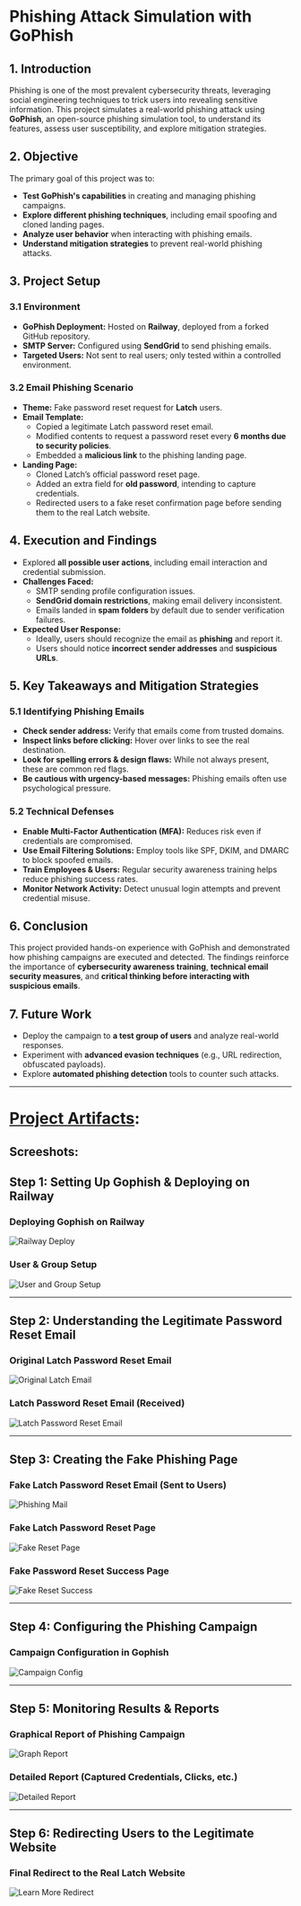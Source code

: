 # **Phishing Attack Simulation with GoPhish**

## **1. Introduction**
Phishing is one of the most prevalent cybersecurity threats, leveraging social engineering techniques to trick users into revealing sensitive information. This project simulates a real-world phishing attack using **GoPhish**, an open-source phishing simulation tool, to understand its features, assess user susceptibility, and explore mitigation strategies.

## **2. Objective**
The primary goal of this project was to:
- **Test GoPhish's capabilities** in creating and managing phishing campaigns.
- **Explore different phishing techniques**, including email spoofing and cloned landing pages.
- **Analyze user behavior** when interacting with phishing emails.
- **Understand mitigation strategies** to prevent real-world phishing attacks.

## **3. Project Setup**

### **3.1 Environment**
- **GoPhish Deployment:** Hosted on **Railway**, deployed from a forked GitHub repository.
- **SMTP Server:** Configured using **SendGrid** to send phishing emails.
- **Targeted Users:** Not sent to real users; only tested within a controlled environment.

### **3.2 Email Phishing Scenario**
- **Theme:** Fake password reset request for **Latch** users.
- **Email Template:**
  - Copied a legitimate Latch password reset email.
  - Modified contents to request a password reset every **6 months due to security policies**.
  - Embedded a **malicious link** to the phishing landing page.
- **Landing Page:**
  - Cloned Latch’s official password reset page.
  - Added an extra field for **old password**, intending to capture credentials.
  - Redirected users to a fake reset confirmation page before sending them to the real Latch website.

## **4. Execution and Findings**
- Explored **all possible user actions**, including email interaction and credential submission.
- **Challenges Faced:**
  - SMTP sending profile configuration issues.
  - **SendGrid domain restrictions**, making email delivery inconsistent.
  - Emails landed in **spam folders** by default due to sender verification failures.
- **Expected User Response:**
  - Ideally, users should recognize the email as **phishing** and report it.
  - Users should notice **incorrect sender addresses** and **suspicious URLs**.

## **5. Key Takeaways and Mitigation Strategies**
### **5.1 Identifying Phishing Emails**
- **Check sender address:** Verify that emails come from trusted domains.
- **Inspect links before clicking:** Hover over links to see the real destination.
- **Look for spelling errors & design flaws:** While not always present, these are common red flags.
- **Be cautious with urgency-based messages:** Phishing emails often use psychological pressure.

### **5.2 Technical Defenses**
- **Enable Multi-Factor Authentication (MFA):** Reduces risk even if credentials are compromised.
- **Use Email Filtering Solutions:** Employ tools like SPF, DKIM, and DMARC to block spoofed emails.
- **Train Employees & Users:** Regular security awareness training helps reduce phishing success rates.
- **Monitor Network Activity:** Detect unusual login attempts and prevent credential misuse.

## **6. Conclusion**
This project provided hands-on experience with GoPhish and demonstrated how phishing campaigns are executed and detected. The findings reinforce the importance of **cybersecurity awareness training**, **technical email security measures**, and **critical thinking before interacting with suspicious emails**.

## **7. Future Work**
- Deploy the campaign to **a test group of users** and analyze real-world responses.
- Experiment with **advanced evasion techniques** (e.g., URL redirection, obfuscated payloads).
- Explore **automated phishing detection** tools to counter such attacks.

---
# **[Project Artifacts](project%20artifacts):**

## Screeshots:

## Step 1: Setting Up Gophish & Deploying on Railway  
### Deploying Gophish on Railway  
![Railway Deploy](project%20artifacts/screenshots/railway%20deploy.png)  

### User & Group Setup  
![User and Group Setup](project%20artifacts/screenshots/user%20and%20group%20setup.png) 


---

## Step 2: Understanding the Legitimate Password Reset Email  
### Original Latch Password Reset Email  
![Original Latch Email](project%20artifacts/screenshots/original%20latch%20password%20reset%20email.png)  

### Latch Password Reset Email (Received)  
![Latch Password Reset Email](project%20artifacts/screenshots/latch%20password%20reset%20email.png)  

---

## Step 3: Creating the Fake Phishing Page  
### Fake Latch Password Reset Email (Sent to Users)  
![Phishing Mail](project%20artifacts/screenshots/phishing%20mail.png)  

### Fake Latch Password Reset Page  
![Fake Reset Page](project%20artifacts/screenshots/fake%20latch%20password%20reset.png)  

### Fake Password Reset Success Page  
![Fake Reset Success](project%20artifacts/screenshots/fake%20password%20reset%20success.png)  

---

##  Step 4: Configuring the Phishing Campaign  
### Campaign Configuration in Gophish  
![Campaign Config](project%20artifacts/screenshots/campaign%20config.png)  

---

##  Step 5: Monitoring Results & Reports  
### Graphical Report of Phishing Campaign  
![Graph Report](project%20artifacts/screenshots/graph%20report.png)  

### Detailed Report (Captured Credentials, Clicks, etc.)  
![Detailed Report](project%20artifacts/screenshots/detailed%20report.png)  

---

##  Step 6: Redirecting Users to the Legitimate Website  
### Final Redirect to the Real Latch Website  
![Learn More Redirect](project%20artifacts/screenshots/learn%20more%20redirect.png) 


